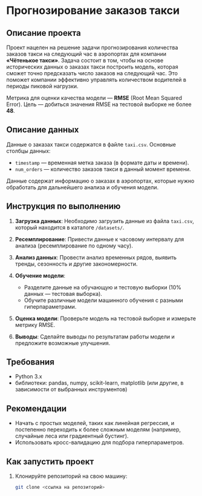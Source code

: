 # Прогнозирование заказов такси

## Описание проекта

Проект нацелен на решение задачи прогнозирования количества заказов такси на следующий час в аэропортах для компании **«Чётенькое такси»**. Задача состоит в том, чтобы на основе исторических данных о заказах такси построить модель, которая сможет точно предсказать число заказов на следующий час. Это поможет компании эффективно управлять количеством водителей в периоды пиковой нагрузки.

Метрика для оценки качества модели — **RMSE** (Root Mean Squared Error). Цель — добиться значения RMSE на тестовой выборке не более **48**.

## Описание данных

Данные о заказах такси содержатся в файле `taxi.csv`. Основные столбцы данных:

- `timestamp` — временная метка заказа (в формате даты и времени).
- `num_orders` — количество заказов такси в данный момент времени.

Данные содержат информацию о заказах в аэропортах, которые нужно обработать для дальнейшего анализа и обучения модели.

## Инструкция по выполнению

1. **Загрузка данных**: Необходимо загрузить данные из файла `taxi.csv`, который находится в каталоге `/datasets/`.
   
2. **Ресемплирование**: Привести данные к часовому интервалу для анализа (ресемплирование по одному часу).

3. **Анализ данных**: Провести анализ временных рядов, выявить тренды, сезонность и другие закономерности.

4. **Обучение модели**:
   - Разделите данные на обучающую и тестовую выборки (10% данных — тестовая выборка).
   - Обучите различные модели машинного обучения с разными гиперпараметрами.
   
5. **Оценка модели**: Проверьте модель на тестовой выборке и измерьте метрику RMSE.

6. **Выводы**: Сделайте выводы по результатам работы модели и предложите возможные улучшения.

## Требования

- Python 3.x
- библиотеки: pandas, numpy, scikit-learn, matplotlib (или другие, в зависимости от выбранных инструментов)

## Рекомендации

- Начать с простых моделей, таких как линейная регрессия, и постепенно переходить к более сложным моделям (например, случайные леса или градиентный бустинг).
- Использовать кросс-валидацию для подбора гиперпараметров.

## Как запустить проект

1. Клонируйте репозиторий на свою машину:
   ```bash
   git clone <ссылка на репозиторий>
